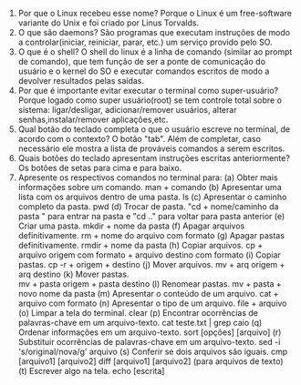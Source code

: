 1. Por que o Linux recebeu esse nome?
    Porque o Linux é um free-software variante do Unix e foi criado por Linus Torvalds.
2. O que são daemons?
    São programas que executam instruções de modo a controlar(iniciar, reiniciar, parar, etc.) um serviço provido pelo SO.
3. O que é o shell?
    O shell do linux é a linha de comando (similar ao prompt de comando), que tem função de ser a ponte de comunicação do usuário e o kernel do SO e executar comandos escritos de modo a devolver resultados pelas saídas.
4. Por que é importante evitar executar o terminal como super-usuário?
    Porque logado como super usuário(root) se tem controle total sobre o sistema: ligar/desligar, adicionar/remover usuários, alterar senhas,instalar/remover aplicações,etc.
5. Qual botão do teclado completa o que o usuário escreve no terminal, de acordo com o contexto?
    O botão "tab". Além de completar, caso necessário ele mostra a lista de prováveis comandos a serem escritos.
6. Quais botões do teclado apresentam instruções escritas anteriormente?
    Os botões de setas para cima e para baixo.
7. Apresente os respectivos comandos no terminal para:
  (a) Obter mais informações sobre um comando.
     man + comando
  (b) Apresentar uma lista com os arquivos dentro de uma pasta.
    ls
  (c) Apresentar o caminho completo da pasta.
    pwd
  (d) Trocar de pasta.
    "cd + nome/caminho da pasta " para entrar na pasta e "cd .." para voltar para pasta anterior
  (e) Criar uma pasta.
    mkdir + nome da pasta
  (f) Apagar arquivos definitivamente.
    rm + nome do arquivo com formato
  (g) Apagar pastas definitivamente.
    rmdir + nome da pasta
  (h) Copiar arquivos.
    cp + arquivo origem com formato + arquivo destino com formato
  (i) Copiar pastas.
    cp -r + origem + destino
  (j) Mover arquivos.
    mv + arq origem + arq destino
  (k) Mover pastas.     
    mv + pasta origem + pasta destino
  (l) Renomear pastas.
    mv + pasta + novo nome da pasta
  (m) Apresentar o conteúdo de um arquivo.
    cat + arquivo com formato
  (n) Apresentar o tipo de um arquivo.
    file + arquivo
  (o) Limpar a tela do terminal.
    clear
  (p) Encontrar ocorrências de palavras-chave em um arquivo-texto.
    cat teste.txt | grep caio
  (q) Ordenar informações em um arquivo-texto.
    sort [opções] [arquivo]
  (r) Substituir ocorrências de palavras-chave em um arquivo-texto.
    sed -i 's/original/nova/g' arquivo
  (s) Conferir se dois arquivos são iguais.
    cmp [arquivo1] [arquivo2]
    diff [arquivo1] [arquivo2] (para arquivos de texto)
  (t) Escrever algo na tela.
    echo [escrita]
